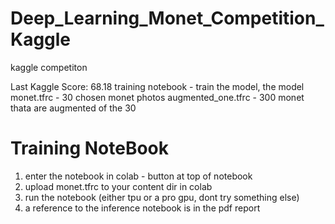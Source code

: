 # Deep_Learning_Monet_Competition_Kaggle
kaggle competiton

Last Kaggle Score: 68.18
training notebook - train the model, the model
monet.tfrc - 30 chosen monet photos
augmented_one.tfrc - 300 monet thata are augmented of the 30

# Training NoteBook
1. enter the notebook in colab - button at top of notebook
2. upload monet.tfrc to your content dir in colab
3. run the notebook (either tpu or a pro gpu, dont try something else)
4. a reference  to the inference notebook is in the pdf report

